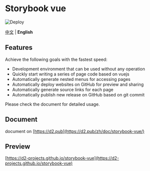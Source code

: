# Storybook vue

![Deploy](https://github.com/d2-projects/storybook-vue/workflows/Deploy/badge.svg)

[中文](./README.zh.md) | **English**

## Features

Achieve the following goals with the fastest speed:

* Development environment that can be used without any operation
* Quickly start writing a series of page code based on vuejs
* Automatically generate nested menus for accessing pages
* Automatically deploy websites on GitHub for preview and sharing
* Automatically generate source links for each page
* Automatically publish new release on GitHub based on git commit

Please check the document for detailed usage.

## Document

document on [https://d2.pub](https://d2.pub/zh/doc/storybook-vue/)

## Preview

[https://d2-projects.github.io/storybook-vue](https://d2-projects.github.io/storybook-vue)
